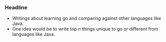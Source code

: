 
### Headline
- Writings about learning go and comparing against other languages like Java.
- One idea would be to write top n things unique to go or different from languages like Java.
